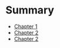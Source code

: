 # Summary

* [Chapter 1](chapter_001.md)
* [Chapter 2](chapter_002.md)
* [Chapter 2](chapter_003.md)